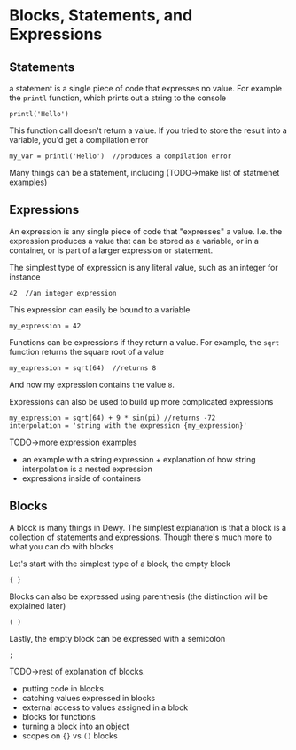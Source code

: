 # Blocks, Statements, and Expressions

## Statements

a statement is a single piece of code that expresses no value. For example the `printl` function, which prints out a string to the console

```dewy
printl('Hello')
```

This function call doesn't return a value. If you tried to store the result into a variable, you'd get a compilation error

```dewy
my_var = printl('Hello')  //produces a compilation error
```

Many things can be a statement, including (TODO->make list of statmenet examples)

## Expressions

An expression is any single piece of code that "expresses" a value. I.e. the expression produces a value that can be stored as a variable, or in a container, or is part of a larger expression or statement.

The simplest type of expression is any literal value, such as an integer for instance

```dewy
42  //an integer expression
```

This expression can easily be bound to a variable

```dewy
my_expression = 42
```

Functions can be expressions if they return a value. For example, the `sqrt` function returns the square root of a value

```dewy
my_expression = sqrt(64)  //returns 8
```

And now my expression contains the value `8`.

Expressions can also be used to build up more complicated expressions

```dewy
my_expression = sqrt(64) + 9 * sin(pi) //returns -72
interpolation = 'string with the expression {my_expression}'
```

TODO->more expression examples
- an example with a string expression + explanation of how string interpolation is a nested expression
- expressions inside of containers


## Blocks

A block is many things in Dewy. The simplest explanation is that a block is a collection of statements and expressions. Though there's much more to what you can do with blocks

Let's start with the simplest type of a block, the empty block

```dewy
{ } 
```

Blocks can also be expressed using parenthesis (the distinction will be explained later)

```dewy
( )
```

Lastly, the empty block can be expressed with a semicolon

```dewy
;
```

TODO->rest of explanation of blocks.
- putting code in blocks
- catching values expressed in blocks
- external access to values assigned in a block
- blocks for functions
- turning a block into an object
- scopes on `{}` vs `()` blocks
